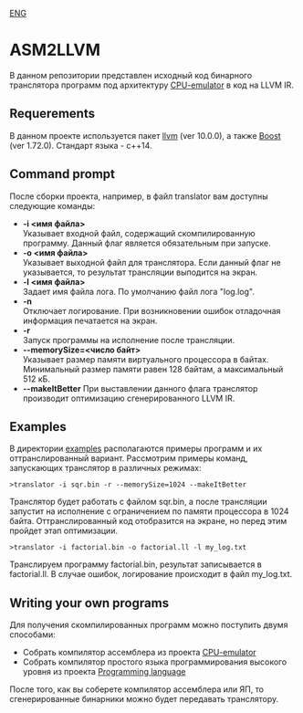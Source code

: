 [ENG](Readme_en.md)
# ASM2LLVM
В данном репозитории представлен исходный код бинарного транслятора программ под архитектуру [CPU-emulator](https://github.com/Nechda/CPU-emulator) в код на LLVM IR.
## Requerements
В данном проекте используется пакет [llvm](https://github.com/llvm/llvm-project) (ver 10.0.0), а также [Boost](https://www.boost.org/) (ver 1.72.0). Стандарт языка - c++14.
## Command prompt
После сборки проекта, например, в файл translator вам доступны следующие команды:
* **-i <имя файла>**  
Указывает входной файл, содержащий скомпилированную программу. Данный флаг является обязательным при запуске.
* **-o <имя файла>**  
Указывает выходной файл для транслятора. Если данный флаг не указывается, то результат трансляции выподится на экран.
* **-l <имя файла>**  
Задает имя файла лога. По умолчанию файл лога "log.log".
* **-n**  
Отключает логирование. При возникновении ошибок отладочная информация печатается на экран.
* **-r**  
Запуск программы на исполнение после трансляции.
* **--memorySize=<число байт>**  
Указывает размер памяти виртуального процессора в байтах. Минимальный размер памяти равен 128 байтам, а максимальный 512 кБ.
* **--makeItBetter**
При выставлении данного флага транслятор производит оптимизацию сгенерированного LLVM IR.


## Examples
В директории [examples](https://github.com/Nechda/ASM2LLVM/tree/main/examples) располагаются примеры программ и их оттранслированный вариант. Рассмотрим примеры команд, запускающих транслятор в различных режимах:

    >translator -i sqr.bin -r --memorySize=1024 --makeItBetter
Транслятор будет работать с файлом sqr.bin, а после трансляции запустит на исполнение с ограничением по памяти процессора в 1024 байта. Оттранслированный код отобразится на экране, но перед этим пройдет этап оптимизации.

    >translator -i factorial.bin -o factorial.ll -l my_log.txt
Транслируем программу factorial.bin, результат записывается в factorial.ll. В случае ошибок, логирование происходит в файл my_log.txt.

## Writing your own programs
Для получения скомпилированных программ можно поступить двумя способами:
* Собрать компилятор ассемблера из проекта [CPU-emulator](https://github.com/Nechda/CPU-emulator)
* Собрать компилятор простого языка программирования высокого уровня из проекта [Programming language](https://github.com/Nechda/Techno_track/tree/master/Programming%20language)

После того, как вы соберете компилятор ассемблера или ЯП, то сгенерированные бинарники можно будет передавать транслятору.
